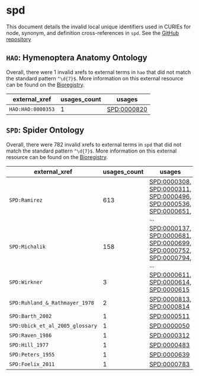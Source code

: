 # spd

This document details the invalid local unique identifiers used in CURIEs
for node, synonym, and definition cross-references in `spd`. See the [GitHub repository](https://github.com/obophenotype/spider-ontology)


## `HAO`: Hymenoptera Anatomy Ontology

Overall, there were 1 invalid
xrefs to external terms in `hao` that did not match the standard
pattern `^\d{7}$`. More information on this
external resource can be found on the
[Bioregistry](https://bioregistry.io/hao).

| external_xref     |   usages_count | usages                                            |
|-------------------|----------------|---------------------------------------------------|
| `HAO:HAO:0000353` |              1 | [SPD:0000820](https://bioregistry.io/SPD:0000820) |

## `SPD`: Spider Ontology

Overall, there were 782 invalid
xrefs to external terms in `spd` that did not match the standard
pattern `^\d{7}$`. More information on this
external resource can be found on the
[Bioregistry](https://bioregistry.io/spd).

| external_xref                   |   usages_count | usages                                                                                                                                                                                                                                                             |
|---------------------------------|----------------|--------------------------------------------------------------------------------------------------------------------------------------------------------------------------------------------------------------------------------------------------------------------|
| `SPD:Ramirez`                   |            613 | [SPD:0000308](https://bioregistry.io/SPD:0000308), [SPD:0000311](https://bioregistry.io/SPD:0000311), [SPD:0000496](https://bioregistry.io/SPD:0000496), [SPD:0000536](https://bioregistry.io/SPD:0000536), [SPD:0000651](https://bioregistry.io/SPD:0000651), ... |
| `SPD:Michalik`                  |            158 | [SPD:0000137](https://bioregistry.io/SPD:0000137), [SPD:0000681](https://bioregistry.io/SPD:0000681), [SPD:0000699](https://bioregistry.io/SPD:0000699), [SPD:0000752](https://bioregistry.io/SPD:0000752), [SPD:0000794](https://bioregistry.io/SPD:0000794), ... |
| `SPD:Wirkner`                   |              3 | [SPD:0000611](https://bioregistry.io/SPD:0000611), [SPD:0000614](https://bioregistry.io/SPD:0000614), [SPD:0000615](https://bioregistry.io/SPD:0000615)                                                                                                            |
| `SPD:Ruhland_&_Rathmayer_1978`  |              2 | [SPD:0000813](https://bioregistry.io/SPD:0000813), [SPD:0000814](https://bioregistry.io/SPD:0000814)                                                                                                                                                               |
| `SPD:Barth_2002`                |              1 | [SPD:0000511](https://bioregistry.io/SPD:0000511)                                                                                                                                                                                                                  |
| `SPD:Ubick_et_al_2005_glossary` |              1 | [SPD:0000050](https://bioregistry.io/SPD:0000050)                                                                                                                                                                                                                  |
| `SPD:Raven_1986`                |              1 | [SPD:0000312](https://bioregistry.io/SPD:0000312)                                                                                                                                                                                                                  |
| `SPD:Hill_1977`                 |              1 | [SPD:0000483](https://bioregistry.io/SPD:0000483)                                                                                                                                                                                                                  |
| `SPD:Peters_1955`               |              1 | [SPD:0000639](https://bioregistry.io/SPD:0000639)                                                                                                                                                                                                                  |
| `SPD:Foelix_2011`               |              1 | [SPD:0000783](https://bioregistry.io/SPD:0000783)                                                                                                                                                                                                                  |

